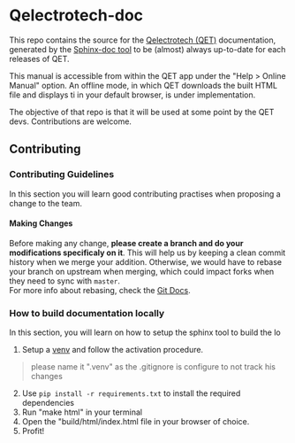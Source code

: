 # Qelectrotech-doc

This repo contains the source for the [Qelectrotech (QET)](https://qelectrotech.org/) documentation, generated by the [Sphinx-doc tool](https://www.sphinx-doc.org/fr/master/) to be (almost) always up-to-date for each releases of QET.


This manual is accessible from within the QET app under the "Help > Online Manual" option. An offline mode, in which QET downloads the built HTML file and displays ti in your default browser, is under implementation.

The objective of that repo is that it will be used at some point by the QET devs. Contributions are welcome.

## Contributing
### Contributing Guidelines

In this section you will learn good contributing practises when proposing a change to the team.

#### Making Changes

Before making any change, **please create a branch and do your modifications specificaly on it**. This will help us by keeping a clean commit history when we merge your addition. Otherwise, we would have to rebase your branch on upstream when merging, which could impact forks when they need to sync with `master`.\
For more info about rebasing, check the [Git Docs](https://git-scm.com/book/en/v2/Git-Branching-Rebasing).

### How to build documentation locally 

In this section, you will learn on how to setup the sphinx tool to build the lo

1) Setup a [venv](https://docs.python.org/3/library/venv.html) and follow the activation procedure. 
> please name it ".venv" as the .gitignore is configure to not track his changes 
2) Use `pip install -r requirements.txt` to install the required dependencies
3) Run "make html" in your terminal
4) Open the "build/html/index.html file in your browser of choice.
5) Profit! 

